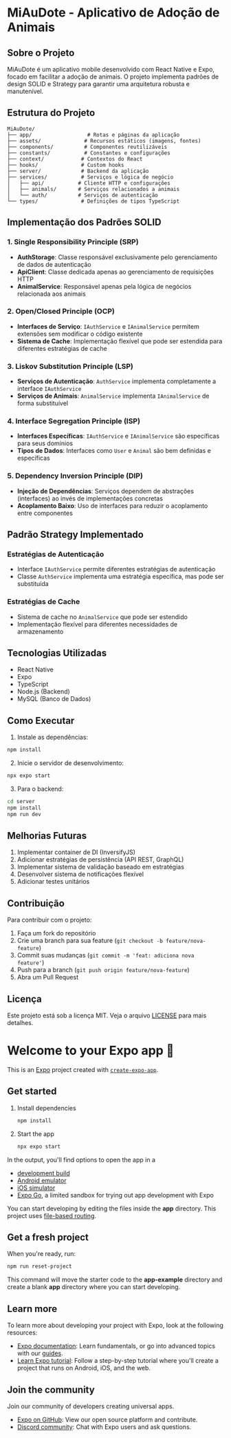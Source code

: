 # MiAuDote - Aplicativo de Adoção de Animais

## Sobre o Projeto
MiAuDote é um aplicativo mobile desenvolvido com React Native e Expo, focado em facilitar a adoção de animais. O projeto implementa padrões de design SOLID e Strategy para garantir uma arquitetura robusta e manutenível.

## Estrutura do Projeto
```
MiAuDote/
├── app/                  # Rotas e páginas da aplicação
├── assets/              # Recursos estáticos (imagens, fontes)
├── components/          # Componentes reutilizáveis
├── constants/           # Constantes e configurações
├── context/            # Contextos do React
├── hooks/              # Custom hooks
├── server/             # Backend da aplicação
├── services/           # Serviços e lógica de negócio
│   ├── api/           # Cliente HTTP e configurações
│   ├── animals/       # Serviços relacionados a animais
│   └── auth/          # Serviços de autenticação
└── types/              # Definições de tipos TypeScript
```

## Implementação dos Padrões SOLID

### 1. Single Responsibility Principle (SRP)
- **AuthStorage**: Classe responsável exclusivamente pelo gerenciamento de dados de autenticação
- **ApiClient**: Classe dedicada apenas ao gerenciamento de requisições HTTP
- **AnimalService**: Responsável apenas pela lógica de negócios relacionada aos animais

### 2. Open/Closed Principle (OCP)
- **Interfaces de Serviço**: `IAuthService` e `IAnimalService` permitem extensões sem modificar o código existente
- **Sistema de Cache**: Implementação flexível que pode ser estendida para diferentes estratégias de cache

### 3. Liskov Substitution Principle (LSP)
- **Serviços de Autenticação**: `AuthService` implementa completamente a interface `IAuthService`
- **Serviços de Animais**: `AnimalService` implementa `IAnimalService` de forma substituível

### 4. Interface Segregation Principle (ISP)
- **Interfaces Específicas**: `IAuthService` e `IAnimalService` são específicas para seus domínios
- **Tipos de Dados**: Interfaces como `User` e `Animal` são bem definidas e específicas

### 5. Dependency Inversion Principle (DIP)
- **Injeção de Dependências**: Serviços dependem de abstrações (interfaces) ao invés de implementações concretas
- **Acoplamento Baixo**: Uso de interfaces para reduzir o acoplamento entre componentes

## Padrão Strategy Implementado

### Estratégias de Autenticação
- Interface `IAuthService` permite diferentes estratégias de autenticação
- Classe `AuthService` implementa uma estratégia específica, mas pode ser substituída

### Estratégias de Cache
- Sistema de cache no `AnimalService` que pode ser estendido
- Implementação flexível para diferentes necessidades de armazenamento

## Tecnologias Utilizadas
- React Native
- Expo
- TypeScript
- Node.js (Backend)
- MySQL (Banco de Dados)

## Como Executar

1. Instale as dependências:
```bash
npm install
```

2. Inicie o servidor de desenvolvimento:
```bash
npx expo start
```

3. Para o backend:
```bash
cd server
npm install
npm run dev
```

## Melhorias Futuras

1. Implementar container de DI (InversifyJS)
2. Adicionar estratégias de persistência (API REST, GraphQL)
3. Implementar sistema de validação baseado em estratégias
4. Desenvolver sistema de notificações flexível
5. Adicionar testes unitários

## Contribuição
Para contribuir com o projeto:
1. Faça um fork do repositório
2. Crie uma branch para sua feature (`git checkout -b feature/nova-feature`)
3. Commit suas mudanças (`git commit -m 'feat: adiciona nova feature'`)
4. Push para a branch (`git push origin feature/nova-feature`)
5. Abra um Pull Request

## Licença
Este projeto está sob a licença MIT. Veja o arquivo [LICENSE](LICENSE) para mais detalhes.

# Welcome to your Expo app 👋

This is an [Expo](https://expo.dev) project created with [`create-expo-app`](https://www.npmjs.com/package/create-expo-app).

## Get started

1. Install dependencies

   ```bash
   npm install
   ```

2. Start the app

   ```bash
   npx expo start
   ```

In the output, you'll find options to open the app in a

- [development build](https://docs.expo.dev/develop/development-builds/introduction/)
- [Android emulator](https://docs.expo.dev/workflow/android-studio-emulator/)
- [iOS simulator](https://docs.expo.dev/workflow/ios-simulator/)
- [Expo Go](https://expo.dev/go), a limited sandbox for trying out app development with Expo

You can start developing by editing the files inside the **app** directory. This project uses [file-based routing](https://docs.expo.dev/router/introduction).

## Get a fresh project

When you're ready, run:

```bash
npm run reset-project
```

This command will move the starter code to the **app-example** directory and create a blank **app** directory where you can start developing.

## Learn more

To learn more about developing your project with Expo, look at the following resources:

- [Expo documentation](https://docs.expo.dev/): Learn fundamentals, or go into advanced topics with our [guides](https://docs.expo.dev/guides).
- [Learn Expo tutorial](https://docs.expo.dev/tutorial/introduction/): Follow a step-by-step tutorial where you'll create a project that runs on Android, iOS, and the web.

## Join the community

Join our community of developers creating universal apps.

- [Expo on GitHub](https://github.com/expo/expo): View our open source platform and contribute.
- [Discord community](https://chat.expo.dev): Chat with Expo users and ask questions.

